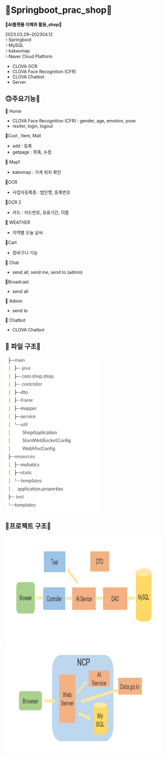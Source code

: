 # 📝Springboot_prac_shop📝

🍒**AI플랫폼 이해와 활용_shop**🍒

2023.03.29~202304.12   
✨Springboot   
✨MySQL   
✨kakaomap   
✨Naver Cloud Platform
- CLOVA OCR 
- CLOVA Face Recognition (CFR)
-  CLOVA Chatbot 
- Server 

## 🙃주요기능🙂

🎈 Home   
- CLOVA Face Recognition (CFR) :  gender, age, emotion, pose   
- resiter, login, logout   

🎈Cust , Item, Mall
- add : 등록
- getpage : 목록, 수정  
  
🎈 Map1  
- kakomap : 가게 위치 확인  

🎈OCR   
-  사업자등록증   : 법인명, 등록번호  

🎈OCR 2
- 카드 : 카드번호, 유효기간, 이름  

🎈 WEATHER   
- 지역별 오늘 날씨  

🎈Cart   
- 장바구니 기능     

🎈 Chat   
- send all, send me, send to (admin)  

🎈Broadcast   
- send all

🎈 Admin   
- send to

🎈 Chatbot   
- CLOVA Chatbot 


## 📁 파일 구조📁   

<img height="500" alt="파일구조" src="https://github.com/taeyuning/springboot_shop/blob/main/231106506-ecd08dad-dfcf-44b1-83bc-4867d1985ea8.png">

## 🔧프로젝트 구조🔧
<img height="350" alt="프로젝트구조1" src="https://github.com/taeyuning/springboot_shop/blob/main/231098670-c31fe731-c9bf-4a22-bcd2-79b5b7236f9a.png">
<img height="350" alt="프로젝트구조2" src="https://github.com/taeyuning/springboot_shop/blob/main/231099509-6852670f-115d-4614-87e0-2bfcd3b58dfc.png">



